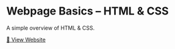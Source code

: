 # Webpage Basics  – HTML & CSS 

A simple overview of HTML & CSS.

[🚀 View Website](https://msac-cisw.github.io/webpage-basics/)
